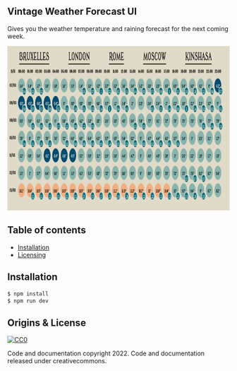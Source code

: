 ## Vintage Weather Forecast UI

Gives you the weather temperature and raining forecast for the next coming week. 

<p align="center">
    <img src="screenshot.png" alt="Vintage weather forecast UI" height="372">
</p>

## Table of contents

- [Installation](#installation)
- [Licensing](#Licensing)

## Installation 
```
$ npm install
$ npm run dev
```

## Origins & License

[![CC0](http://mirrors.creativecommons.org/presskit/buttons/88x31/svg/cc-zero.svg)](https://creativecommons.org/publicdomain/zero/1.0/)

Code and documentation copyright 2022. Code and documentation released under creativecommons.
